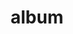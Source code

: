 ---
layout: album
resource: facebook
title: "album"
description: "masonry"
active: gallery
header-img: "img/gallery-bg.jpg"
album-title: "my 9th album"
images:
  - image_path: HQT/VayNganCS_n (2)/877353051103953_452256418_877353164437275_347389399857478379_n.jpg
  - image_path: HQT/VayNganCS_n (2)/877353051103953_452281190_877353227770602_2674793849452227277_n.jpg
  - image_path: HQT/VayNganCS_n (2)/877353051103953_452516213_877353154437276_2479595356289679828_n.jpg
  - image_path: HQT/VayNganCS_n (2)/877353051103953_452539548_877353197770605_8139111949736343857_n.jpg
  - image_path: HQT/VayNganCS_n (2)/877353051103953_455344095_890993496406575_1168949945202828524_n.jpg
  - image_path: HQT/VayNganCS_n (2)/877353051103954_453251361_882998043872787_974056942938520313_n.jpg
  - image_path: HQT/VayNganCS_n (2)/877353051103954_453325652_882998063872785_2167673505979915316_n.jpg
  - image_path: HQT/VayNganCS_n (2)/877353051103954_453411680_882997890539469_8969512017093193948_n.jpg
  - image_path: HQT/VayNganCS_n (2)/877353051103954_453508511_884217403750851_7864499579520944124_n.jpg
  - image_path: HQT/VayNganCS_n (2)/877353051103955_459563470_913337980838793_4243393610830315509_n.jpg
  - image_path: HQT/VayNganCS_n (2)/877353051103955_459635289_913338157505442_4354439653785287483_n.jpg
  - image_path: HQT/VayNganCS_n (2)/877353051103955_460031485_913338167505441_7740350180729943705_n.jpg
  - image_path: HQT/VayNganCS_n (2)/877353051103956_464222076_943255921180332_9089042868961414504_n.jpg
  - image_path: HQT/VayNganCS_n (2)/877353051103956_464292335_943255877847003_1716771029603807236_n.jpg
  - image_path: HQT/VayNganCS_n (2)/877353051103956_464317868_943255894513668_2689436488742767445_n.jpg
  - image_path: HQT/VayNganCS_n (2)/877353051103956_464447512_943255941180330_4030776055597226144_n.jpg
  - image_path: HQT/VayNganCS_n (2)/877353051103957_471329168_989568883215702_7560730653981191420_n.jpg
  - image_path: HQT/VayNganCS_n (2)/877353051103957_471474623_989568839882373_7563694261148621426_n.jpg
  - image_path: HQT/VayNganCS_n (2)/877353051103957_471587251_989568843215706_1152298845941583161_n.jpg
---